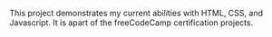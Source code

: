 This project demonstrates my current abilities with HTML, CSS, and Javascript. It is apart of the freeCodeCamp certification projects.